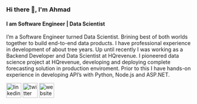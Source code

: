 ### Hi there 👋, I'm Ahmad
#### I am Software Engineer | Data Scientist 
I’m a Software Engineer turned Data Scientist. Brining best of both worlds together to build end-to-end data products. I have professional experience in development of about tree years. Up until recently I was working as a Backend Developer and Data Scientist at HQrevenue. I pioneered data science project at HQrevenue, developing and deploying complete forecasting solution in production enviroment. Prior to this I have hands-on experience in developing API’s with Python, Node.js and ASP.NET.



[<img src='https://cdn.jsdelivr.net/npm/simple-icons@3.0.1/icons/linkedin.svg' alt='linkedin' height='40'>](https://www.linkedin.com/in/http://linkedin.com/in/ahmadabdullah247//)  [<img src='https://cdn.jsdelivr.net/npm/simple-icons@3.0.1/icons/twitter.svg' alt='twitter' height='40'>](https://twitter.com/http://twitter.com/ahmadabdullah02)  [<img src='https://cdn.jsdelivr.net/npm/simple-icons@3.0.1/icons/icloud.svg' alt='website' height='40'>](http://thedatanoob.net)  



[3]: https://www.linkedin.com/in/http://linkedin.com/in/ahmadabdullah247/
